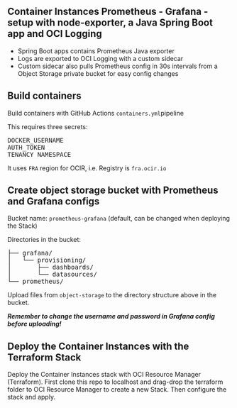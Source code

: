 ## Container Instances Prometheus - Grafana -setup with node-exporter, a Java Spring Boot app and OCI Logging

<ul>
<li>Spring Boot apps contains Prometheus Java exporter</li>
<li>Logs are exported to OCI Logging with a custom sidecar</li>
<li>Custom sidecar also pulls Prometheus config in 30s intervals from a Object Storage private bucket for easy config changes</li>
</ul>

## Build containers

Build containers with GitHub Actions <code>containers.yml</code>pipeline
<p>
    
This requires three secrets:
<pre>
DOCKER_USERNAME
AUTH_TOKEN
TENANCY_NAMESPACE
</pre>

It uses <code>FRA</code> region for OCIR, i.e. Registry is <code>fra.ocir.io</code>

## Create object storage bucket with Prometheus and Grafana configs

Bucket name: <code>prometheus-grafana</code> (default, can be changed when deploying the Stack)
<p>
Directories in the bucket:
<pre>
├── grafana/
│   └── provisioning/
│       ├── dashboards/
│       └── datasources/
└── prometheus/
</pre>
Upload files from <code>object-storage</code> to the directory structure above in the bucket.
<p>
<i><b>Remember to change the username and password in Grafana config before uploading!</b></i>

## Deploy the Container Instances with the Terraform Stack

Deploy the Container Instances stack with OCI Resource Manager (Terraform). First clone this repo to localhost and drag-drop the terraform folder to OCI Resource Manager to create a new Stack. Then configure the stack and apply.
